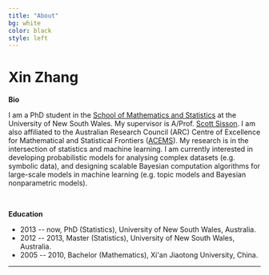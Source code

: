 ```yaml
---
title: "About"
bg: white
color: black
style: left
---
```


# Xin Zhang

**Bio**

I am a PhD student in the [School of Mathematics and Statistics](http://www.maths.unsw.edu.au) at the University of New South Wales. My supervisor is A/Prof. [Scott Sisson](http://web.maths.unsw.edu.au/~scott). I am also affiliated to the Australian Research Council (ARC) Centre of Excellence for Mathematical and Statistical Frontiers ([ACEMS](http://acems.org.au)). My research is in the intersection of statistics and machine learning. I am currently interested in developing probabilistic models for analysing complex datasets (e.g. symbolic data), and designing scalable Bayesian computation algorithms for large-scale models in machine learning (e.g. topic models and Bayesian nonparametric models).

<br>

**Education**

* 2013 -- now, PhD (Statistics), University of New South Wales, Australia.
* 2012 -- 2013, Master (Statistics), University of New South Wales, Australia.
* 2005 -- 2010, Bachelor (Mathematics), Xi'an Jiaotong University, China.

---
